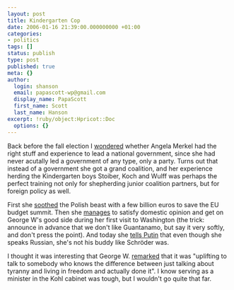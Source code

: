 ```yaml
---
layout: post
title: Kindergarten Cop
date: 2006-01-16 21:39:00.000000000 +01:00
categories:
- politics
tags: []
status: publish
type: post
published: true
meta: {}
author:
  login: shanson
  email: papascott-wp@gmail.com
  display_name: PapaScott
  first_name: Scott
  last_name: Hanson
excerpt: !ruby/object:Hpricot::Doc
  options: {}
---
```

<p>Back before the fall election I <a href="https://www.papascott.de/archives/2005/06/02/experience-not-required/" title="PapaScott &raquo; Blog Archive &raquo; Experience Not Required">wondered</a> whether Angela Merkel had the right stuff and experience to lead a national government, since she had never acutally led a government of any type, only a party. Turns out that instead of a government she got a grand coalition, and her experience herding the Kindergarten boys Stoiber, Koch and Wulff was perhaps the perfect training not only for shepherding junior coalition partners, but for foreign policy as well.</p>
<p>First she <a href="http://news.bbc.co.uk/1/hi/world/europe/4537674.stm" title="BBC NEWS | World | Europe | Angela Merkel's 'EU triumph'">soothed</a> the Polish beast with a few billion euros to save the EU budget summit. Then she <a href="http://www.dw-world.de/dw/article/0,2144,1855733,00.html" title="Bush and Merkel Hail New Chapter in US-German Relations | Germany | Deutsche Welle | 13.01.2006">manages</a> to satisfy domestic opinion and get on George W's good side during her first visit to Washington (the trick: announce in advance that we don't like Guantanamo, but say it very softly, and don't press the point). And today she <a href="http://www.dw-world.de/dw/article/0,2144,1858256,00.html">tells Putin</a> that even though she speaks Russian, she's not his buddy like Schr&ouml;der was. </p>
<p>I thought it was interesting that George W. <a href="http://www.whitehouse.gov/news/releases/2006/01/20060113-1.html">remarked</a> that it was "uplifting to talk to somebody who knows the difference between just talking about tyranny and living in freedom and actually done it". I know serving as a minister in the Kohl cabinet was tough, but I wouldn't go quite that far.</p>

